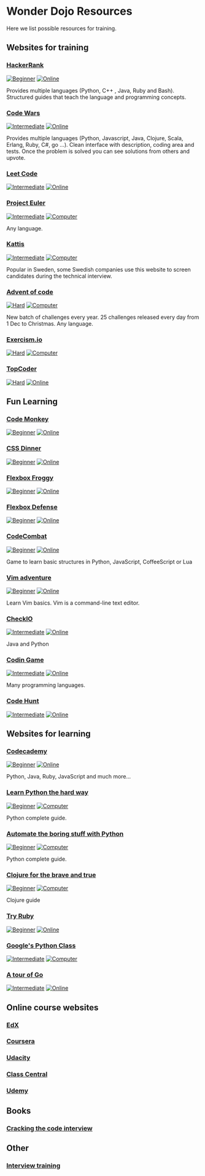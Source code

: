 # Wonder Dojo Resources

Here we list possible resources for training.

## Websites for training

### [HackerRank](https://www.hackerrank.com)
[![Beginner](https://img.shields.io/badge/Level-beginner-green.svg)](#) [![Online](https://img.shields.io/badge/Medium-online-1abc9c.svg)](#)

Provides multiple languages (Python, C++ , Java, Ruby and Bash). Structured guides that teach the language and programming concepts.

### [Code Wars](https://www.codewars.com/) 
[![Intermediate](https://img.shields.io/badge/Level-intermediate-orange.svg)](#) [![Online](https://img.shields.io/badge/Medium-online-1abc9c.svg)](#)

Provides multiple languages (Python, Javascript, Java, Clojure, Scala, Erlang, Ruby, C#, go ...). Clean interface with description, coding area and tests. Once the problem is solved you can see solutions from others and upvote.

### [Leet Code](https://leetcode.com/problemset/all/)
[![Intermediate](https://img.shields.io/badge/Level-intermediate-orange.svg)](#) [![Online](https://img.shields.io/badge/Medium-online-1abc9c.svg)](#)

### [Project Euler](https://projecteuler.net/)
[![Intermediate](https://img.shields.io/badge/Level-intermediate-orange.svg)](#) [![Computer](https://img.shields.io/badge/Medium-computer-1abc9c.svg)](#) 

Any language.

### [Kattis](https://open.kattis.com/)
[![Intermediate](https://img.shields.io/badge/Level-intermediate-orange.svg)](#) [![Computer](https://img.shields.io/badge/Medium-computer-1abc9c.svg)](#)

Popular in Sweden, some Swedish companies use this website to screen candidates during the technical interview.

### [Advent of code](https://adventofcode.com/)
[![Hard](https://img.shields.io/badge/Level-hard-red.svg)](#) [![Computer](https://img.shields.io/badge/Medium-computer-1abc9c.svg)](#) 

New batch of challenges every year. 25 challenges released every day from 1 Dec to Christmas. Any language.

### [Exercism.io](http://exercism.io/)
[![Hard](https://img.shields.io/badge/Level-hard-red.svg)](#) [![Computer](https://img.shields.io/badge/Medium-computer-1abc9c.svg)](#) 

### [TopCoder](https://arena.topcoder.com)
[![Hard](https://img.shields.io/badge/Level-hard-red.svg)](#) [![Online](https://img.shields.io/badge/Medium-Online-1abc9c.svg)](#) 

## Fun Learning

### [Code Monkey](https://www.playcodemonkey.com/challenges/0)
[![Beginner](https://img.shields.io/badge/Level-beginer-green.svg)](#) [![Online](https://img.shields.io/badge/Medium-online-1abc9c.svg)](#)

### [CSS Dinner](https://flukeout.github.io/)
[![Beginner](https://img.shields.io/badge/Level-beginner-green.svg)](#) [![Online](https://img.shields.io/badge/Medium-online-1abc9c.svg)](#)

### [Flexbox Froggy](http://flexboxfroggy.com/)
[![Beginner](https://img.shields.io/badge/Level-beginner-green.svg)](#) [![Online](https://img.shields.io/badge/Medium-online-1abc9c.svg)](#)

### [Flexbox Defense](http://www.flexboxdefense.com/)
[![Beginner](https://img.shields.io/badge/Level-beginner-green.svg)](#) [![Online](https://img.shields.io/badge/Medium-online-1abc9c.svg)](#)

### [CodeCombat](https://codecombat.com/play)
[![Beginner](https://img.shields.io/badge/Level-beginner-green.svg)](#) [![Online](https://img.shields.io/badge/Medium-online-1abc9c.svg)](#)

Game to learn basic structures in Python, JavaScript, CoffeeScript or Lua

### [Vim adventure](https://vim-adventures.com/)
[![Beginner](https://img.shields.io/badge/Level-beginner-green.svg)](#) [![Online](https://img.shields.io/badge/Medium-online-1abc9c.svg)](#)

Learn Vim basics. Vim is a command-line text editor.

### [CheckIO](https://checkio.org/) 
[![Intermediate](https://img.shields.io/badge/Level-intermediate-orange.svg)](#) [![Online](https://img.shields.io/badge/Medium-online-1abc9c.svg)](#)

Java and Python

### [Codin Game](https://www.codingame.com/home) 
[![Intermediate](https://img.shields.io/badge/Level-intermediate-orange.svg)](#) [![Online](https://img.shields.io/badge/Medium-online-1abc9c.svg)](#)

Many programming languages.

### [Code Hunt](https://www.codehunt.com/)
[![Intermediate](https://img.shields.io/badge/Level-intermediate-orange.svg)](#) [![Online](https://img.shields.io/badge/Medium-online-1abc9c.svg)](#)


## Websites for learning

### [Codecademy](https://www.codecademy.com/learn) 
[![Beginner](https://img.shields.io/badge/Level-beginner-green.svg)](#) [![Online](https://img.shields.io/badge/Medium-online-1abc9c.svg)](#)

Python, Java, Ruby, JavaScript and much more...

### [Learn Python the hard way](https://learnpythonthehardway.org/)
[![Beginner](https://img.shields.io/badge/Level-beginner-green.svg)](#) [![Computer](https://img.shields.io/badge/Medium-computer-1abc9c.svg)](#) 

Python complete guide.

### [Automate the boring stuff with Python](https://automatetheboringstuff.com/)
[![Beginner](https://img.shields.io/badge/Level-beginner-green.svg)](#) [![Computer](https://img.shields.io/badge/Medium-computer-1abc9c.svg)](#) 

Python complete guide.

### [Clojure for the brave and true](https://www.braveclojure.com/clojure-for-the-brave-and-true/)
[![Beginner](https://img.shields.io/badge/Level-beginner-green.svg)](#) [![Computer](https://img.shields.io/badge/Medium-computer-1abc9c.svg)](#) 

Clojure guide

### [Try Ruby](http://tryruby.org/levels/1/challenges/0)
[![Beginner](https://img.shields.io/badge/Level-beginner-green.svg)](#) [![Online](https://img.shields.io/badge/Medium-online-1abc9c.svg)](#)

### [Google's Python Class](https://developers.google.com/edu/python/)
[![Intermediate](https://img.shields.io/badge/Level-intermediate-orange.svg)](#) [![Computer](https://img.shields.io/badge/Medium-computer-1abc9c.svg)](#)

### [A tour of Go](https://tour.golang.org/welcome/1)
[![Intermediate](https://img.shields.io/badge/Level-intermediate-orange.svg)](#) [![Online](https://img.shields.io/badge/Medium-online-1abc9c.svg)](#)

## Online course websites

### [EdX](https://www.edx.org/)

### [Coursera](https://www.coursera.org/)

### [Udacity](https://eu.udacity.com/)

### [Class Central](https://www.class-central.com/)

### [Udemy](https://www.udemy.com)

## Books

### [Cracking the code interview](http://www.crackingthecodinginterview.com/)

## Other

### [Interview training](https://www.pramp.com/)
